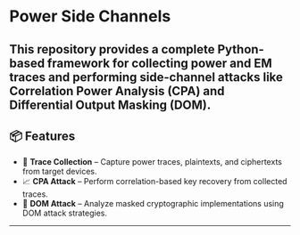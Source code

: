 # Power Side Channels

This repository provides a complete Python-based framework for collecting power and EM traces and performing side-channel attacks like Correlation Power Analysis (CPA) and Differential Output Masking (DOM). 
---

## 📦 Features

- 🧲 **Trace Collection** – Capture power traces, plaintexts, and ciphertexts from target devices.
- 📈 **CPA Attack** – Perform correlation-based key recovery from collected traces.
- 🧠 **DOM Attack** – Analyze masked cryptographic implementations using DOM attack strategies.

---



